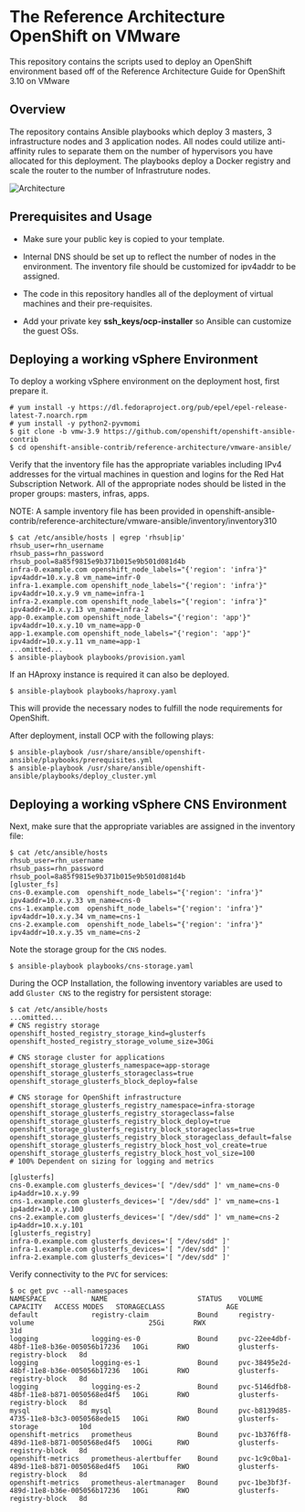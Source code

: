 # The Reference Architecture OpenShift on VMware
This repository contains the scripts used to deploy an OpenShift environment based off of the Reference Architecture Guide for OpenShift 3.10 on VMware

## Overview
The repository contains Ansible playbooks which deploy 3 masters, 3 infrastructure nodes and 3 application nodes. All nodes could utilize anti-affinity rules to separate them on the number of hypervisors you have allocated for this deployment. The playbooks deploy a Docker registry and scale the router to the number of Infrastruture nodes. 

![Architecture](images/OCP-on-VMware-Architecture.jpg)

## Prerequisites and Usage

- Make sure your public key is copied to your template.

- Internal DNS should be set up to reflect the number of nodes in the environment. The inventory file should be customized for ipv4addr to be assigned.

- The code in this repository handles all of the deployment of virtual machines and their pre-requisites.

- Add your private key  **ssh_keys/ocp-installer** so Ansible can customize the guest OSs.

## Deploying a working vSphere Environment

To deploy a working vSphere environment on the deployment host, first prepare it. 

```
# yum install -y https://dl.fedoraproject.org/pub/epel/epel-release-latest-7.noarch.rpm
# yum install -y python2-pyvmomi
$ git clone -b vmw-3.9 https://github.com/openshift/openshift-ansible-contrib
$ cd openshift-ansible-contrib/reference-architecture/vmware-ansible/
```

Verify that the inventory file has the appropriate variables including IPv4 addresses
for the virtual machines in question and logins for the Red Hat Subscription Network.
All of the appropriate nodes should be listed in the proper groups: masters, infras, apps.

NOTE: A sample inventory file has been provided in openshift-ansible-contrib/reference-architecture/vmware-ansible/inventory/inventory310

```
$ cat /etc/ansible/hosts | egrep 'rhsub|ip'
rhsub_user=rhn_username
rhsub_pass=rhn_password
rhsub_pool=8a85f9815e9b371b015e9b501d081d4b
infra-0.example.com openshift_node_labels="{'region': 'infra'}" ipv4addr=10.x.y.8 vm_name=infr-0
infra-1.example.com openshift_node_labels="{'region': 'infra'}" ipv4addr=10.x.y.9 vm_name=infra-1
infra-2.example.com openshift_node_labels="{'region': 'infra'}" ipv4addr=10.x.y.13 vm_name=infra-2
app-0.example.com openshift_node_labels="{'region': 'app'}" ipv4addr=10.x.y.10 vm_name=app-0
app-1.example.com openshift_node_labels="{'region': 'app'}" ipv4addr=10.x.y.11 vm_name=app-1
...omitted...
$ ansible-playbook playbooks/provision.yaml
```

If an HAproxy instance is required it can also be deployed.

```
$ ansible-playbook playbooks/haproxy.yaml
```

This will provide the necessary nodes to fulfill the node requirements for OpenShift. 

After deployment, install OCP with the following plays:

```
$ ansible-playbook /usr/share/ansible/openshift-ansible/playbooks/prerequisites.yml
$ ansible-playbook /usr/share/ansible/openshift-ansible/playbooks/deploy_cluster.yml
```

## Deploying a working vSphere CNS Environment

Next, make sure that the appropriate variables are assigned in the inventory file:

```
$ cat /etc/ansible/hosts
rhsub_user=rhn_username
rhsub_pass=rhn_password
rhsub_pool=8a85f9815e9b371b015e9b501d081d4b
[gluster_fs]
cns-0.example.com  openshift_node_labels="{'region': 'infra'}" ipv4addr=10.x.y.33 vm_name=cns-0
cns-1.example.com  openshift_node_labels="{'region': 'infra'}" ipv4addr=10.x.y.34 vm_name=cns-1
cns-2.example.com  openshift_node_labels="{'region': 'infra'}" ipv4addr=10.x.y.35 vm_name=cns-2
```

Note the storage group for the `CNS` nodes.

```
$ ansible-playbook playbooks/cns-storage.yaml
```

During the OCP Installation, the following inventory variables are used
to add `Gluster CNS` to the registry for persistent storage:

```
$ cat /etc/ansible/hosts
...omitted...
# CNS registry storage
openshift_hosted_registry_storage_kind=glusterfs
openshift_hosted_registry_storage_volume_size=30Gi

# CNS storage cluster for applications
openshift_storage_glusterfs_namespace=app-storage
openshift_storage_glusterfs_storageclass=true
openshift_storage_glusterfs_block_deploy=false

# CNS storage for OpenShift infrastructure
openshift_storage_glusterfs_registry_namespace=infra-storage
openshift_storage_glusterfs_registry_storageclass=false
openshift_storage_glusterfs_registry_block_deploy=true
openshift_storage_glusterfs_registry_block_storageclass=true
openshift_storage_glusterfs_registry_block_storageclass_default=false
openshift_storage_glusterfs_registry_block_host_vol_create=true
openshift_storage_glusterfs_registry_block_host_vol_size=100
# 100% Dependent on sizing for logging and metrics

[glusterfs]
cns-0.example.com glusterfs_devices='[ "/dev/sdd" ]' vm_name=cns-0 ip4addr=10.x.y.99
cns-1.example.com glusterfs_devices='[ "/dev/sdd" ]' vm_name=cns-1 ip4addr=10.x.y.100
cns-2.example.com glusterfs_devices='[ "/dev/sdd" ]' vm_name=cns-2 ip4addr=10.x.y.101
[glusterfs_registry]
infra-0.example.com glusterfs_devices='[ "/dev/sdd" ]'
infra-1.example.com glusterfs_devices='[ "/dev/sdd" ]'
infra-2.example.com glusterfs_devices='[ "/dev/sdd" ]' 
```

Verify connectivity to the `PVC` for services:

```
$ oc get pvc --all-namespaces
NAMESPACE           NAME                      STATUS    VOLUME                                     CAPACITY   ACCESS MODES   STORAGECLASS               AGE
default             registry-claim            Bound     registry-volume                            25Gi       RWX                                       31d
logging             logging-es-0              Bound     pvc-22ee4dbf-48bf-11e8-b36e-005056b17236   10Gi       RWO            glusterfs-registry-block   8d
logging             logging-es-1              Bound     pvc-38495e2d-48bf-11e8-b36e-005056b17236   10Gi       RWO            glusterfs-registry-block   8d
logging             logging-es-2              Bound     pvc-5146dfb8-48bf-11e8-b871-0050568ed4f5   10Gi       RWO            glusterfs-registry-block   8d
mysql               mysql                     Bound     pvc-b8139d85-4735-11e8-b3c3-0050568ede15   10Gi       RWO            glusterfs-storage          10d
openshift-metrics   prometheus                Bound     pvc-1b376ff8-489d-11e8-b871-0050568ed4f5   100Gi      RWO            glusterfs-registry-block   8d
openshift-metrics   prometheus-alertbuffer    Bound     pvc-1c9c0ba1-489d-11e8-b871-0050568ed4f5   10Gi       RWO            glusterfs-registry-block   8d
openshift-metrics   prometheus-alertmanager   Bound     pvc-1be3bf3f-489d-11e8-b36e-005056b17236   10Gi       RWO            glusterfs-registry-block   8d
```
